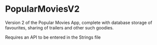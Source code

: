 # PopularMoviesV2

Version 2 of the Popular Movies App, complete with database storage of favourites, sharing of trailers and other such goodies.

Requires an API to be entered in the Strings file
